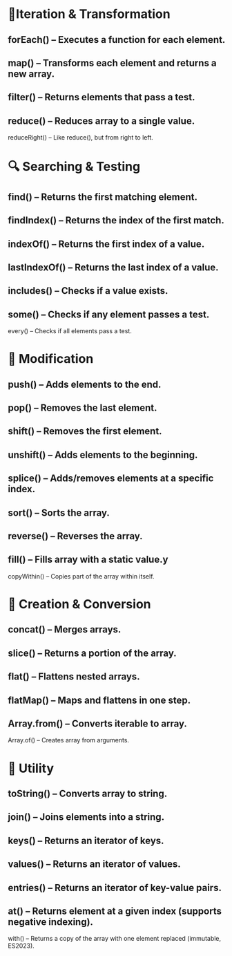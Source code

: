 🔄Iteration & Transformation
================================

forEach() – Executes a function for each element.
------------------------------------------------------
map() – Transforms each element and returns a new array.
------------------------------------------------------
filter() – Returns elements that pass a test.
------------------------------------------------------
reduce() – Reduces array to a single value.
------------------------------------------------------
reduceRight() – Like reduce(), but from right to left.

🔍 Searching & Testing
===========================
find() – Returns the first matching element.
------------------------------------------------------
findIndex() – Returns the index of the first match.
------------------------------------------------------
indexOf() – Returns the first index of a value.
------------------------------------------------------
lastIndexOf() – Returns the last index of a value.
------------------------------------------------------
includes() – Checks if a value exists.
------------------------------------------------------
some() – Checks if any element passes a test.
------------------------------------------------------
every() – Checks if all elements pass a test.

🔄 Modification
======================

push() – Adds elements to the end.
------------------------------------------------------
pop() – Removes the last element.
------------------------------------------------------
shift() – Removes the first element.
------------------------------------------------------
unshift() – Adds elements to the beginning.
------------------------------------------------------
splice() – Adds/removes elements at a specific index.
------------------------------------------------------
sort() – Sorts the array.
------------------------------------------------------
reverse() – Reverses the array.
------------------------------------------------------
fill() – Fills array with a static value.y
------------------------------------------------------
copyWithin() – Copies part of the array within itself.

🧩 Creation & Conversion
=============================

concat() – Merges arrays.
------------------------------------------------------
slice() – Returns a portion of the array.
------------------------------------------------------
flat() – Flattens nested arrays.
------------------------------------------------------
flatMap() – Maps and flattens in one step.
------------------------------------------------------
Array.from() – Converts iterable to array.
------------------------------------------------------
Array.of() – Creates array from arguments.

🧪 Utility
===================

toString() – Converts array to string.
------------------------------------------------------
join() – Joins elements into a string.
------------------------------------------------------
keys() – Returns an iterator of keys.
------------------------------------------------------
values() – Returns an iterator of values.
------------------------------------------------------
entries() – Returns an iterator of key-value pairs.
------------------------------------------------------
at() – Returns element at a given index (supports negative indexing).
------------------------------------------------------
with() – Returns a copy of the array with one element replaced (immutable, ES2023).